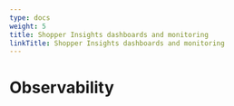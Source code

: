 ```yaml
---
type: docs
weight: 5
title: Shopper Insights dashboards and monitoring
linkTitle: Shopper Insights dashboards and monitoring
---
```


# Observability